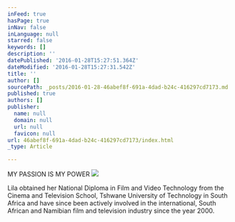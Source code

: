```yaml
---
inFeed: true
hasPage: true
inNav: false
inLanguage: null
starred: false
keywords: []
description: ''
datePublished: '2016-01-28T15:27:51.364Z'
dateModified: '2016-01-28T15:27:31.542Z'
title: ''
author: []
sourcePath: _posts/2016-01-28-46abef8f-691a-4dad-b24c-416297cd7173.md
published: true
authors: []
publisher:
  name: null
  domain: null
  url: null
  favicon: null
url: 46abef8f-691a-4dad-b24c-416297cd7173/index.html
_type: Article

---
```

MY PASSION IS MY POWER
![](https://the-grid-user-content.s3-us-west-2.amazonaws.com/19c41d6d-525e-4938-bd5c-1ff7fc28bc9d.jpg)

Lila obtained her National Diploma in Film and Video Technology from the Cinema and
Television School, Tshwane University of Technology in South Africa and have since
been actively involved in the international, South African and Namibian film and television industry since the year 2000\.